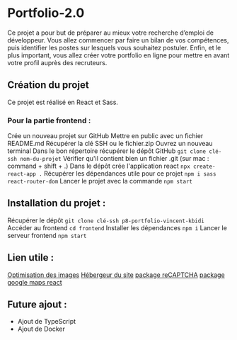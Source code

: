 # Portfolio-2.0

Ce projet a pour but de préparer au mieux votre recherche d’emploi de développeur. Vous allez commencer par faire un bilan de vos compétences, puis identifier les postes sur lesquels vous souhaitez postuler. Enfin, et le plus important, vous allez créer votre portfolio en ligne pour mettre en avant votre profil auprès des recruteurs.

## Création du projet 

Ce projet est réalisé en React et Sass.

### Pour la partie frontend :
Crée un nouveau projet sur GitHub
Mettre en public avec un fichier README.md
Récupérer la clé SSH ou le fichier.zip
Ouvrez un nouveau terminal
Dans le bon répertoire récupérer le dépôt GitHub `git clone clé-ssh nom-du-projet`
Vérifier qu'il contient bien un fichier .git (sur mac : command + shift + .)
Dans le dépôt crée l'application react `npx create-react-app .`
Récupérer les dépendances utile pour ce projet `npm i sass react-router-dom`
Lancer le projet avec la commande `npm start`

## Installation du projet :

Récupérer le dépôt `git clone clé-ssh p8-portfolio-vincent-kbidi`
Accéder au frontend `cd frontend`
Installer les dépendances `npm i`
Lancer le serveur frontend `npm start`

## Lien utile :

[Optimisation des images](https://squoosh.app/)
[Hébergeur du site](https://vercel.com/)
[package reCAPTCHA](https://www.npmjs.com/package/react-google-recaptcha?activeTab=readme)
[package google maps react](https://www.npmjs.com/package/google-map-react)

## Future ajout :

- Ajout de TypeScript
- Ajout de Docker